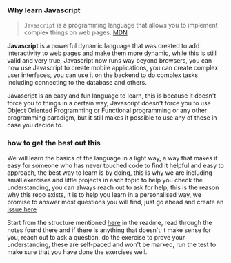 ### Why learn Javascript  

>  `Javascript`  is a programming language that allows you to implement complex things on web pages.
>  [MDN](https://developer.mozilla.org/bm/docs/Web/JavaScript)

**Javascript** is a powerful dynamic language that was created to add interactivity to web pages and make them more dynamic, while this is still valid and very true, Javascript now runs way beyond browsers, you can now use Javascript to create mobile applications, you can create complex user interfaces, you can use it on the backend to do complex tasks including connecting to the database and others. 

Javascript is an easy and fun language to learn, this is because it doesn't force you to things in a certain way, Javascript doesn't force you to use Object Oriented Programming or Functional programming or any other programming paradigm, but it still makes it possible to use any of these in case you decide to. 


### how to get the best out this
We will learn the basics of the language in a light way, a way that makes it easy for someone who has never touched code to find it helpful and easy to approach, the best way to learn is by doing, this is why we are including small exercises and little projects in each topic to help you check the understanding, you can always reach out to ask for help, this is the reason why this repo exists, it is to help you learn in a personalised way, we promise to answer most questions you will find, just go ahead and create an [issue here](https://github.com/OlivierJM/learn-js/issues) 

Start from the structure mentioned [here](https://github.com/OlivierJM/learn-js#structure-order) in the readme, read through the notes found there and if there is anything that doesn't; t make sense for you, reach out to ask a question, do the exercise to prove your understanding, these are self-paced and won't be marked, run the test to make sure that you have done the exercises well. 

 

